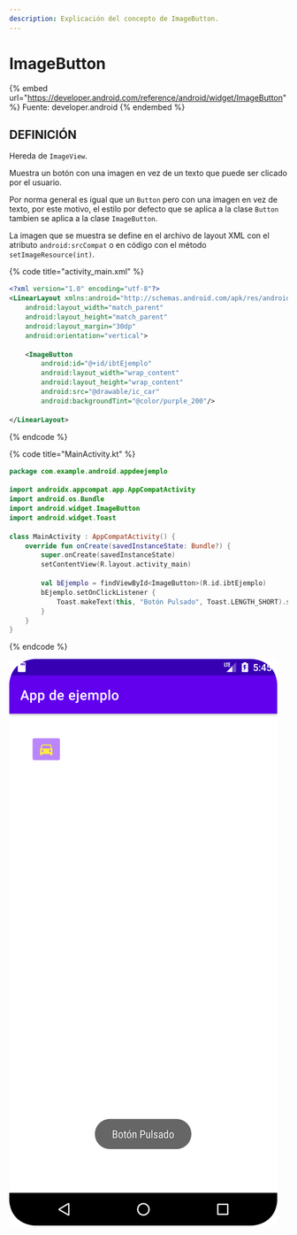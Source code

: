 ```yaml
---
description: Explicación del concepto de ImageButton.
---
```


# ImageButton

{% embed url="https://developer.android.com/reference/android/widget/ImageButton" %}
Fuente: developer.android
{% endembed %}

## DEFINICIÓN

Hereda de `ImageView`.

Muestra un botón con una imagen en vez de un texto que puede ser clicado por el usuario.

Por norma general es igual que un `Button` pero con una imagen en vez de texto, por este motivo, el estilo por defecto que se aplica a la clase `Button` tambien se aplica a la clase `ImageButton`.

La imagen que se muestra se define en el archivo de layout XML con el atributo `android:srcCompat` o en código con el método `setImageResource(int)`.

{% code title="activity_main.xml" %}
```xml
<?xml version="1.0" encoding="utf-8"?>
<LinearLayout xmlns:android="http://schemas.android.com/apk/res/android"
    android:layout_width="match_parent"
    android:layout_height="match_parent"
    android:layout_margin="30dp"
    android:orientation="vertical">

    <ImageButton
        android:id="@+id/ibtEjemplo"
        android:layout_width="wrap_content"
        android:layout_height="wrap_content"
        android:src="@drawable/ic_car"
        android:backgroundTint="@color/purple_200"/>

</LinearLayout>
```
{% endcode %}

{% code title="MainActivity.kt" %}
```kotlin
package com.example.android.appdeejemplo

import androidx.appcompat.app.AppCompatActivity
import android.os.Bundle
import android.widget.ImageButton
import android.widget.Toast

class MainActivity : AppCompatActivity() {
    override fun onCreate(savedInstanceState: Bundle?) {
        super.onCreate(savedInstanceState)
        setContentView(R.layout.activity_main)

        val bEjemplo = findViewById<ImageButton>(R.id.ibtEjemplo)
        bEjemplo.setOnClickListener {
            Toast.makeText(this, "Botón Pulsado", Toast.LENGTH_SHORT).show()
        }
    }
}
```
{% endcode %}

![](<../../../../.gitbook/assets/image (60).png>)
